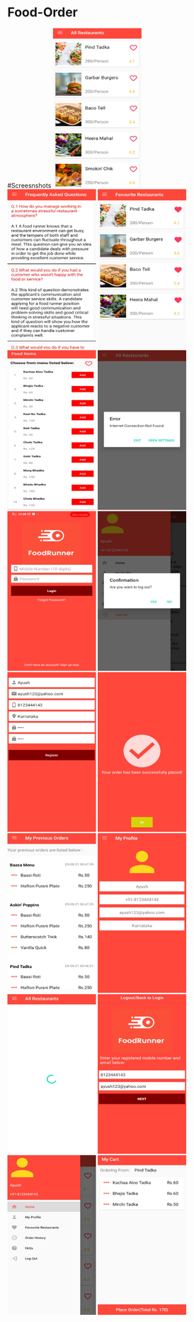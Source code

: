 # Food-Order


#Screesnshots
<img width="200" height="360" src="https://github.com/arjunnaik/Food-Deliver/blob/master/Screenshot/All%20Restaurants.jpg"/>
<img width="200" height="360" src="https://github.com/arjunnaik/Food-Deliver/blob/master/Screenshot/FAQ.jpg"/>
<img width="200" height="360" src="https://github.com/arjunnaik/Food-Deliver/blob/master/Screenshot/Favourite.jpg"/>
<img width="200" height="360" src="https://github.com/arjunnaik/Food-Deliver/blob/master/Screenshot/Food%20Items.jpg"/>
<img width="200" height="360" src="https://github.com/arjunnaik/Food-Deliver/blob/master/Screenshot/Internet.jpg"/>
<img width="200" height="360" src="https://github.com/arjunnaik/Food-Deliver/blob/master/Screenshot/Login.jpg"/>
<img width="200" height="360" src="https://github.com/arjunnaik/Food-Deliver/blob/master/Screenshot/Logout.jpg"/>
<img width="200" height="360" src="https://github.com/arjunnaik/Food-Deliver/blob/master/Screenshot/My%20Profile.jpg"/>
<img width="200" height="360" src="https://github.com/arjunnaik/Food-Deliver/blob/master/Screenshot/Order%20Confirmation.jpg"/>
<img width="200" height="360" src="https://github.com/arjunnaik/Food-Deliver/blob/master/Screenshot/Orders.jpg"/>
<img width="200" height="360" src="https://github.com/arjunnaik/Food-Deliver/blob/master/Screenshot/Profile.jpg"/>
<img width="200" height="360" src="https://github.com/arjunnaik/Food-Deliver/blob/master/Screenshot/Progress%20bar.jpg"/>
<img width="200" height="360" src="https://github.com/arjunnaik/Food-Deliver/blob/master/Screenshot/Reset.jpg"/>
<img width="200" height="360" src="https://github.com/arjunnaik/Food-Deliver/blob/master/Screenshot/Sidebar.jpg"/>
<img width="200" height="360" src="https://github.com/arjunnaik/Food-Deliver/blob/master/Screenshot/Cart.jpg"/>


